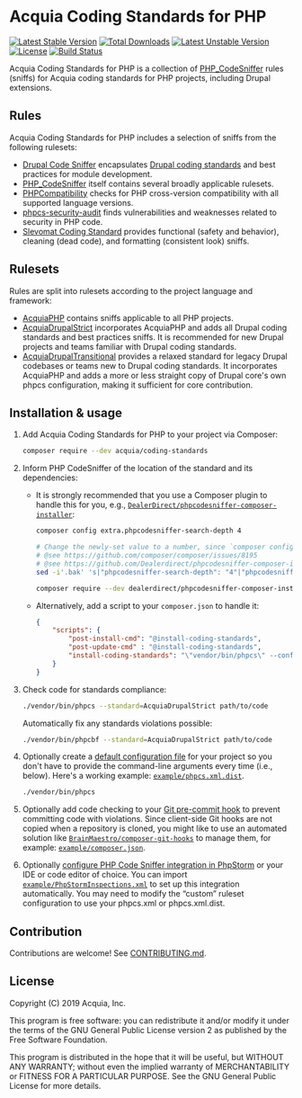 # Acquia Coding Standards for PHP

[![Latest Stable Version](https://poser.pugx.org/acquia/coding-standards/v/stable)](https://packagist.org/packages/acquia/coding-standards)
[![Total Downloads](https://poser.pugx.org/acquia/coding-standards/downloads)](https://packagist.org/packages/acquia/coding-standards)
[![Latest Unstable Version](https://poser.pugx.org/acquia/coding-standards/v/unstable)](https://packagist.org/packages/acquia/coding-standards)
[![License](https://poser.pugx.org/acquia/coding-standards/license)](https://packagist.org/packages/acquia/coding-standards)
[![Build Status](https://travis-ci.org/acquia/coding-standards-php.svg?branch=master)](https://travis-ci.org/acquia/coding-standards-php)

Acquia Coding Standards for PHP is a collection of [PHP_CodeSniffer](https://github.com/squizlabs/PHP_CodeSniffer) rules (sniffs) for Acquia coding standards for PHP projects, including Drupal extensions.

## Rules

Acquia Coding Standards for PHP includes a selection of sniffs from the following rulesets:

* [Drupal Code Sniffer](https://packagist.org/packages/drupal/coder) encapsulates [Drupal coding standards](https://www.drupal.org/coding-standards ) and best practices for module development.
* [PHP_CodeSniffer](https://packagist.org/packages/squizlabs/php_codesniffer) itself contains several broadly applicable rulesets.
* [PHPCompatibility](https://github.com/PHPCompatibility/PHPCompatibility) checks for PHP cross-version compatibility with all supported language versions.
* [phpcs-security-audit](https://packagist.org/packages/pheromone/phpcs-security-audit) finds vulnerabilities and weaknesses related to security in PHP code.
* [Slevomat Coding Standard](https://github.com/slevomat/coding-standard) provides functional (safety and behavior), cleaning (dead code), and formatting (consistent look) sniffs.

## Rulesets

Rules are split into rulesets according to the project language and framework:

* [AcquiaPHP](src/Standards/AcquiaPHP/ruleset.xml) contains sniffs applicable to all PHP projects.
* [AcquiaDrupalStrict](src/Standards/AcquiaDrupalStrict/ruleset.xml) incorporates AcquiaPHP and adds all Drupal coding standards and best practices sniffs. It is recommended for new Drupal projects and teams familiar with Drupal coding standards.
* [AcquiaDrupalTransitional](src/Standards/AcquiaDrupalTransitional/ruleset.xml) provides a relaxed standard for legacy Drupal codebases or teams new to Drupal coding standards. It incorporates AcquiaPHP and adds a more or less straight copy of Drupal core's own phpcs configuration, making it sufficient for core contribution.

## Installation & usage

1. Add Acquia Coding Standards for PHP to your project via Composer:

    ```bash
    composer require --dev acquia/coding-standards
    ```

1. Inform PHP CodeSniffer of the location of the standard and its dependencies:

    * It is strongly recommended that you use a Composer plugin to handle this for you, e.g., [`DealerDirect/phpcodesniffer-composer-installer`](https://github.com/DealerDirect/phpcodesniffer-composer-installer):

        <!--
        Concerning the ugly sed kludge below,
        @see https://github.com/Dealerdirect/phpcodesniffer-composer-installer/issues/82
        -->
        ```bash
        composer config extra.phpcodesniffer-search-depth 4

        # Change the newly-set value to a number, since `composer config` always creates strings.
        # @see https://github.com/composer/composer/issues/8195
        # @see https://github.com/Dealerdirect/phpcodesniffer-composer-installer/issues/82
        sed -i'.bak' 's|"phpcodesniffer-search-depth": "4"|"phpcodesniffer-search-depth": 4|' composer.json && rm composer.json.bak

        composer require --dev dealerdirect/phpcodesniffer-composer-installer
        ```

    * Alternatively, add a script to your `composer.json` to handle it:

        ```json
        {
            "scripts": {
                "post-install-cmd": "@install-coding-standards",
                "post-update-cmd" : "@install-coding-standards",
                "install-coding-standards": "\"vendor/bin/phpcs\" --config-set installed_paths vendor/acquia/coding-standards/src,vendor/drupal/coder/coder_sniffer,vendor/pheromone/phpcs-security-audit,vendor/phpcompatibility/php-compatibility"
            }
        }
        ```

1. Check code for standards compliance:

    ```bash
    ./vendor/bin/phpcs --standard=AcquiaDrupalStrict path/to/code
    ```
    
    Automatically fix any standards violations possible:

    ```bash
    ./vendor/bin/phpcbf --standard=AcquiaDrupalStrict path/to/code
    ```
    
1. Optionally create a [default configuration file](https://github.com/squizlabs/PHP_CodeSniffer/wiki/Advanced-Usage#using-a-default-configuration-file) for your project so you don't have to provide the command-line arguments every time (i.e., below). Here's a working example: [`example/phpcs.xml.dist`](example/phpcs.xml.dist).

    ```bash
    ./vendor/bin/phpcs
    ```

1. Optionally add code checking to your [Git pre-commit hook](https://git-scm.com/book/en/v2/Customizing-Git-Git-Hooks) to prevent committing code with violations. Since client-side Git hooks are not copied when a repository is cloned, you might like to use an automated solution like [`BrainMaestro/composer-git-hooks`](https://packagist.org/packages/BrainMaestro/composer-git-hooks) to manage them, for example: [`example/composer.json`](example/composer.json).

1. Optionally [configure PHP Code Sniffer integration in PhpStorm](https://www.jetbrains.com/help/phpstorm/using-php-code-sniffer.html) or your IDE or code editor of choice. You can import [`example/PhpStormInspections.xml`](example/PhpStormInspections.xml) to set up this integration automatically. You may need to modify the “custom” ruleset configuration to use your phpcs.xml or phpcs.xml.dist.

## Contribution

Contributions are welcome! See [CONTRIBUTING.md](CONTRIBUTING.md).

## License

Copyright (C) 2019 Acquia, Inc.

This program is free software: you can redistribute it and/or modify it under the terms of the GNU General Public License version 2 as published by the Free Software Foundation.

This program is distributed in the hope that it will be useful, but WITHOUT ANY WARRANTY; without even the implied warranty of MERCHANTABILITY or FITNESS FOR A PARTICULAR PURPOSE. See the GNU General Public License for more details.
